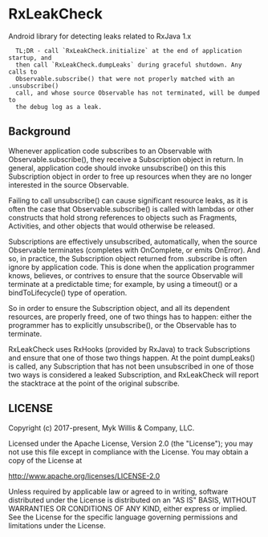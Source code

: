 # RxLeakCheck
Android library for detecting leaks related to RxJava 1.x

      TL;DR - call `RxLeakCheck.initialize` at the end of application startup, and
      then call `RxLeakCheck.dumpLeaks` during graceful shutdown. Any calls to
      Observable.subscribe() that were not properly matched with an .unsubscribe()
      call, and whose source Observable has not terminated, will be dumped to
      the debug log as a leak.


## Background

 Whenever application code subscribes to an Observable with Observable.subscribe(),
 they receive a Subscription object in return. In general, application code should
 invoke unsubscribe() on this this Subscription object in order to free up resources
 when they are no longer interested in the source Observable.
 
 Failing to call unsubscribe() can cause significant resource leaks, as it is often
 the case that Observable.subscribe() is called with lambdas or other constructs
 that hold strong references to objects such as Fragments, Activities, and other
 objects that would otherwise be released.

 Subscriptions are effectively unsubscribed, automatically, when the source
 Observable terminates (completes with OnComplete, or emits OnError). And so,
 in practice, the Subscription object returned from .subscribe is often ignore by
 application code. This is done when the application programmer knows, believes, or
 contrives to ensure that the source Observable will terminate at a predictable
 time; for example, by using a timeout() or a bindToLifecycle() type of operation.

 So in order to ensure the Subscription object, and all its dependent resources, are
 properly freed, one of two things has to happen: either the programmer has to
 explicitly unsubscribe(), or the Observable has to terminate.

 RxLeakCheck uses RxHooks (provided by RxJava) to track Subscriptions and ensure that
 one of those two things happen. At the point dumpLeaks() is called, any Subscription
 that has not been unsubscribed in one of those two ways is considered a leaked
 Subscription, and RxLeakCheck will report the stacktrace at the point of the original
 subscribe.

## LICENSE

Copyright (c) 2017-present, Myk Willis & Company, LLC.

Licensed under the Apache License, Version 2.0 (the "License");
you may not use this file except in compliance with the License.
You may obtain a copy of the License at

http://www.apache.org/licenses/LICENSE-2.0

Unless required by applicable law or agreed to in writing, software
distributed under the License is distributed on an "AS IS" BASIS,
WITHOUT WARRANTIES OR CONDITIONS OF ANY KIND, either express or implied.
See the License for the specific language governing permissions and
limitations under the License.

